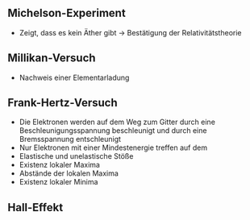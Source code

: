 ## Michelson-Experiment

- Zeigt, dass es kein Äther gibt → Bestätigung der Relativitätstheorie

## Millikan-Versuch

- Nachweis einer Elementarladung

## Frank-Hertz-Versuch

- Die Elektronen werden auf dem Weg zum Gitter durch eine Beschleunigungsspannung beschleunigt und durch eine Bremsspannung entschleunigt
- Nur Elektronen mit einer Mindestenergie treffen auf dem 
- Elastische und unelastische Stöße
- Existenz lokaler Maxima
- Abstände der lokalen Maxima
- Existenz lokaler Minima

## Hall-Effekt
